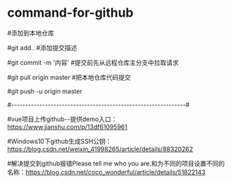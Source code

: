 # command-for-github

#添加到本地仓库

#git add .
#添加提交描述

#git commit -m '内容'
#提交前先从远程仓库主分支中拉取请求

#git pull origin master
#把本地仓库代码提交

#git push -u origin master




#--------------------------------------------------------------#

#vue项目上传github--提供demo入口：https://www.jianshu.com/p/13df61095961

#Windows10下github生成SSH公钥：https://blog.csdn.net/weixin_41998265/article/details/88320262

#解决提交到github报错Please tell me who you are.和为不同的项目设置不同的名称：https://blog.csdn.net/coco_wonderful/article/details/51822143



